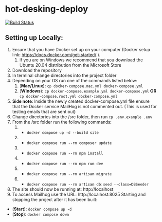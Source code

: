 # hot-desking-deploy

[![Build Status](https://droneci.ok.ubc.ca/api/badges/UBCO-COSC-499-Summer-2022/hot-desking-deploy/status.svg)](https://droneci.ok.ubc.ca/UBCO-COSC-499-Summer-2022/hot-desking-deploy)


## Setting up Locally:
1. Ensure that you have Docker set up on your computer (Docker setup link: https://docs.docker.com/get-started/ ).
    1. If you are on Windows we recommend that you download the Ubuntu 20.04 distribution from the Microsoft Store
1. Download the repository
1. In terminal change directories into the project folder
1. Depending on your OS run one of the commands listed below:
    1. (**Mac/Linux**):  ```cp docker-compose.mac.yml docker-compose.yml```
    1. (**Windows**): ```cp docker-compose.example.yml docker-compose.yml``` **OR** ```cp docker-compose.root.yml docker-compose.yml```
1. **Side note**: Inside the newly created docker-compose.yml file ensure that the Docker service MailHog is not commented out. (This is used for testing emails that are sent out)
1. Change directories into the /src folder, then run ```cp .env.example .env```
1. From the /src folder run the following commands:
    1. * ```docker compose up -d --build site```
    1. * ```docker compose run --rm composer update```
    1. * ```docker compose run --rm npm install```
    1. * ```docker compose run --rm npm run dev```
    1. * ```docker compose run --rm artisan migrate```
    1. * ```docker compose run --rm artisan db:seed --class=DBSeeder```
1. The site should now be running at: http://localhost
1. To access Mailhog use the URL: http://localhost:8025
Starting and stopping the project after it has been built:
* (**Start**): ```docker compose up -d```
* (**Stop**): ```docker compose down```
